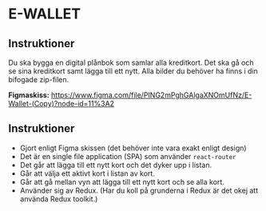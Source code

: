 # E-WALLET

## Instruktioner
Du ska bygga en digital plånbok som samlar alla kreditkort. Det ska gå och se sina kreditkort samt lägga till ett nytt. Alla bilder du behöver ha finns i din bifogade zip-filen.

**Figmaskiss:** https://www.figma.com/file/PING2mPghGAlgaXNOmUfNz/E-Wallet-(Copy)?node-id=11%3A2

## Instruktioner
* Gjort enligt Figma skissen (det behöver inte vara exakt enligt design)
* Det är en single file application (SPA) som använder ```react-router```
* Det går att lägga till ett nytt kort och det dyker upp i listan.
* Går att välja ett aktivt kort i listan av kort.
* Går att gå mellan vyn att lägga till ett nytt kort och se alla kort.
* Använder sig av Redux. (Har du koll på grunderna i Redux är det okej att använda Redux toolkit.)

